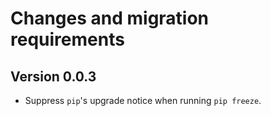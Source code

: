 # Changes and migration requirements

## Version 0.0.3

* Suppress `pip`'s upgrade notice when running `pip freeze`.
